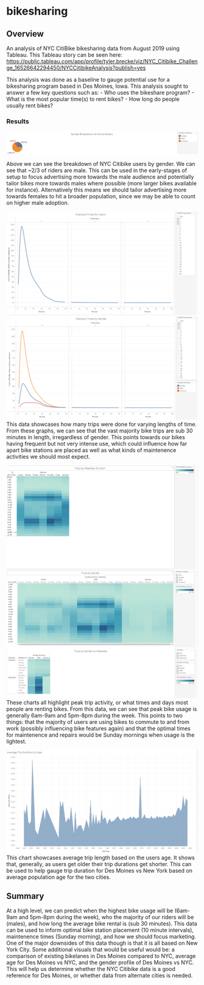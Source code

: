 # bikesharing

## Overview
An analysis of NYC CitiBike bikesharing data from August 2019 using Tableau. This Tableau story can be seen here: https://public.tableau.com/app/profile/tyler.brecke/viz/NYC_Citibike_Challenge_16526642294450/NYCCitibikeAnalysis?publish=yes

This analysis was done as a baseline to gauge potential use for a bikesharing program based in Des Moines, Iowa. This analysis sought to answer a few key questions such as:
    - Who uses the bikeshare program?
    - What is the most popular time(s) to rent bikes?
    - How long do people usually rent bikes?

### Results
![Gender of Riders](https://github.com/Tbrecke01/bikesharing/blob/main/Images/Gender_of_Riders.png)

Above we can see the breakdown of NYC Citibike users by gender. We can see that ~2/3 of riders are male. This can be used in the early-stages of setup to focus advertising more towards the male audience and potentially tailor bikes more towards males where possible (more larger bikes available for instance). Alternatively this means we should tailor advertising more towards females to hit a broader population, since we may be able to count on higher male adoption.

![Checkout Time](https://github.com/Tbrecke01/bikesharing/blob/main/Images/Checkout_Time.png)
![checkout time by gender](https://github.com/Tbrecke01/bikesharing/blob/main/Images/Checkout_Time_Gender.png)
This data showcases how many trips were done for varying lengths of time. From these graphs, we can see that the vast majority bike trips are sub 30 minutes in length, irregardless of gender. This points towards our bikes having frequent but not very intense use, which could influence how far apart bike stations are placed as well as what kinds of maintenence activities we should most expect.

![weekday trips](https://github.com/Tbrecke01/bikesharing/blob/main/Images/Trips_by_Weekday.png)
![gender trips](https://github.com/Tbrecke01/bikesharing/blob/main/Images/Trips_by_Gender.png)
![weekday gender trips](https://github.com/Tbrecke01/bikesharing/blob/main/Images/Trips_by_Gender_wk.png)
These charts all highlight peak trip activity, or what times and days most people are renting bikes. From this data, we can see that peak bike usage is generally 6am-9am and 5pm-8pm during the week. This points to two things: that the majority of users are using bikes to commute to and from work (possibly influencing bike features again) and that the optimal times for maintenence and repairs would be Sunday mornings when usage is the lightest.

![average trip duration by age](https://github.com/Tbrecke01/bikesharing/blob/main/Images/trip_duration.png)
This chart showcases average trip length based on the users age. It shows that, generally, as users get older their trip durations get shorter. This can be used to help gauge trip duration for Des Moines vs New York based on average population age for the two cities.

## Summary
At a high level, we can predict when the highest bike usage will be (6am-9am and 5pm-8pm during the week), who the majority of our riders will be (males), and how long the average bike rental is (sub 30 minutes). This data can be used to inform optimal bike station placement (10 minute intervals), maintenence times (Sunday morning), and how we should focus marketing. One of the major downsides of this data though is that it is all based on New York City. Some additional visuals that would be useful would be: a comparison of existing bikelanes in Des Moines compared to NYC, average age for Des Moines vs NYC, and the gender profile of Des Moines vs NYC. This will help us determine whether the NYC Citibike data is a good reference for Des Moines, or whether data from alternate cities is needed.
